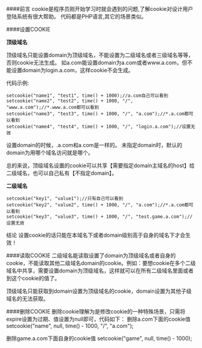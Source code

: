 ####前言
cookie是程序员刚开始学习时就会遇到的问题,了解cookie对设计用户登陆系统有很大帮助。
代码都是PHP语言,其它的场景类似。

####设置COOKIE

**顶级域名**

顶级域名只能设置domain为顶级域名，不能设置为二级域名或者三级域名等等，否则cookie无法生成。
如a.com能设置domain为a.com或者www.a.com，但不能设置domain为login.a.com，这样cookie不会生成。

代码示例:

```
setcookie("name1", "test1", time() + 1000);//a.com自己可以看到
setcookie("name2", "test2", time() + 1000, "/", "www.a.com");//*.www.a.com都可以看到
setcookie("name3", "test3", time() + 1000, "/", "a.com");//*.a.com都可以看到
setcookie("name4", "test4", time() + 1000, "/", "login.a.com");//设置无效
```
设置domain的时候，.a.com和a.com是一样的。
未指定domain时，默认的domain为用哪个域名访问就是哪个。

总的来说，顶级域名设置的cookie可以共享【需要指定domain主域名的host】给二级域名，也可以自己私有【不指定domain】。


**二级域名**
```
setcookie("key1", "value1");//只有自己可以看到
setcookie("key2", "value2", time() + 1000, "/", "a.com");//*.a.com都可以看到
setcookie("key3", "value3", time() + 1000, "/", "test.game.a.com");//设置无效
```

结论 设置cookie的话只能在本域名下或者domain级别高于自身的域名下才会生效！

####读取COOKIE
二级域名能读取设置了domain为顶级域名或者自身的cookie，不能读取其他二级域名domain的cookie。例如：要想cookie在多个二级域名中共享，需要设置domain为顶级域名，这样就可以在所有二级域名里面或者到这个cookie的值了。

顶级域名只能获取到domain设置为顶级域名的cookie，domain设置为其他子级域名的无法获取。

####删除COOKIE
删除cookie理解为是修改cookie的一种特殊场景，只需将expire设置为过期、值设置为null即可，代码如下：
删除a.com下面的cookie值
setcookie("name", null, time() - 1000, "/", "a.com");

删除game.a.com下面自身的cookie值
setcookie("game", null, time() - 1000);